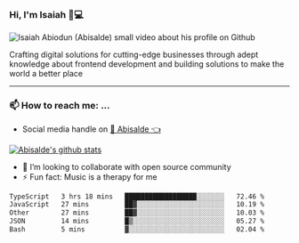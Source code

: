 ### Hi, I'm Isaiah 🌻💻

<img src="https://res.cloudinary.com/abisalde/image/upload/c_scale,h_311,w_816/v1616039512/Abisalde_github.gif" alt="Isaiah Abiodun (Abisalde) small video about his profile on Github">

Crafting digital solutions for cutting-edge businesses through adept knowledge about frontend development and building solutions to make the world a better place
<hr>

### 📫 How to reach me: ...
- Social media handle on <a href="https://twitter.com/abisalde">🔔  Abisalde   👈</a>


[![Abisalde's github stats](https://github-readme-stats.vercel.app/api?username=abisalde)](https://github.com/abisalde/github-readme-stats)

- 👯 I’m looking to collaborate with open source community
- ⚡ Fun fact: Music is a therapy for me


<!--
**abisalde/Abisalde** is a ✨ _special_ ✨ repository because its `README.md` (this file) appears on your GitHub profile.

Here are some ideas to get you started:


- 👯 I’m looking to collaborate with open source community
- 🤔 I’m looking for help with ...
- 💬 Ask me about ...
- 📫 How to reach me: ...
- 😄 Pronouns: ...
- ⚡ Fun fact: ...
-->

<!--START_SECTION:waka-->

```txt
TypeScript   3 hrs 18 mins   ██████████████████░░░░░░░   72.46 %
JavaScript   27 mins         ██▓░░░░░░░░░░░░░░░░░░░░░░   10.19 %
Other        27 mins         ██▓░░░░░░░░░░░░░░░░░░░░░░   10.03 %
JSON         14 mins         █▒░░░░░░░░░░░░░░░░░░░░░░░   05.27 %
Bash         5 mins          ▓░░░░░░░░░░░░░░░░░░░░░░░░   02.04 %
```

<!--END_SECTION:waka-->

